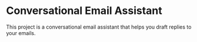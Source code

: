 # Conversational Email Assistant

This project is a conversational email assistant that helps you draft replies to your emails.